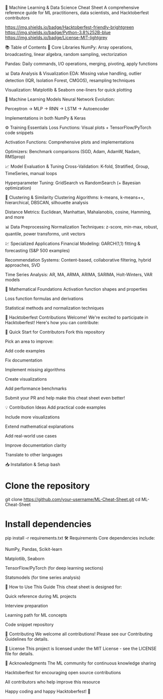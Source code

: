 🚀 Machine Learning & Data Science Cheat Sheet
A comprehensive reference guide for ML practitioners, data scientists, and Hacktoberfest contributors

https://img.shields.io/badge/Hacktoberfest-friendly-brightgreen
https://img.shields.io/badge/Python-3.8%252B-blue
https://img.shields.io/badge/License-MIT-lightgrey

📚 Table of Contents
🔢 Core Libraries
NumPy: Array operations, broadcasting, linear algebra, random sampling, vectorization

Pandas: Daily commands, I/O operations, merging, pivoting, apply functions

📊 Data Analysis & Visualization
EDA: Missing value handling, outlier detection (IQR, Isolation Forest, CMGOS), resampling techniques

Visualization: Matplotlib & Seaborn one-liners for quick plotting

🧠 Machine Learning Models
Neural Network Evolution:

Perceptron → MLP → RNN → LSTM → Autoencoder

Implementations in both NumPy & Keras

⚙️ Training Essentials
Loss Functions: Visual plots + TensorFlow/PyTorch code snippets

Activation Functions: Comprehensive plots and implementations

Optimizers: Benchmark comparisons (SGD, Adam, AdamW, Nadam, RMSprop)

📈 Model Evaluation & Tuning
Cross-Validation: K-fold, Stratified, Group, TimeSeries, manual loops

Hyperparameter Tuning: GridSearch vs RandomSearch (+ Bayesian optimization)

🎯 Clustering & Similarity
Clustering Algorithms: k-means, k-means++, hierarchical, DBSCAN, silhouette analysis

Distance Metrics: Euclidean, Manhattan, Mahalanobis, cosine, Hamming, and more

📊 Data Preprocessing
Normalization Techniques: z-score, min-max, robust, quantile, power transforms, unit vectors

💹 Specialized Applications
Financial Modeling: GARCH(1,1) fitting & forecasting (S&P 500 examples)

Recommendation Systems: Content-based, collaborative filtering, hybrid approaches, SVD

Time Series Analysis: AR, MA, ARMA, ARIMA, SARIMA, Holt-Winters, VAR models

🧮 Mathematical Foundations
Activation function shapes and properties

Loss function formulas and derivations

Statistical methods and normalization techniques

🎯 Hacktoberfest Contributions Welcome!
We're excited to participate in Hacktoberfest! Here's how you can contribute:

🚀 Quick Start for Contributors
Fork this repository

Pick an area to improve:

Add code examples

Fix documentation

Implement missing algorithms

Create visualizations

Add performance benchmarks

Submit your PR and help make this cheat sheet even better!

💡 Contribution Ideas
Add practical code examples

Include more visualizations

Extend mathematical explanations

Add real-world use cases

Improve documentation clarity

Translate to other languages

📥 Installation & Setup
bash
# Clone the repository
git clone https://github.com/your-username/ML-Cheat-Sheet.git
cd ML-Cheat-Sheet

# Install dependencies
pip install -r requirements.txt
🛠 Requirements
Core dependencies include:

NumPy, Pandas, Scikit-learn

Matplotlib, Seaborn

TensorFlow/PyTorch (for deep learning sections)

Statsmodels (for time series analysis)

📖 How to Use This Guide
This cheat sheet is designed for:

Quick reference during ML projects

Interview preparation

Learning path for ML concepts

Code snippet repository

🤝 Contributing
We welcome all contributions! Please see our Contributing Guidelines for details.

📄 License
This project is licensed under the MIT License - see the LICENSE file for details.

🙏 Acknowledgments
The ML community for continuous knowledge sharing

Hacktoberfest for encouraging open source contributions

All contributors who help improve this resource

Happy coding and happy Hacktoberfest! 🎃
